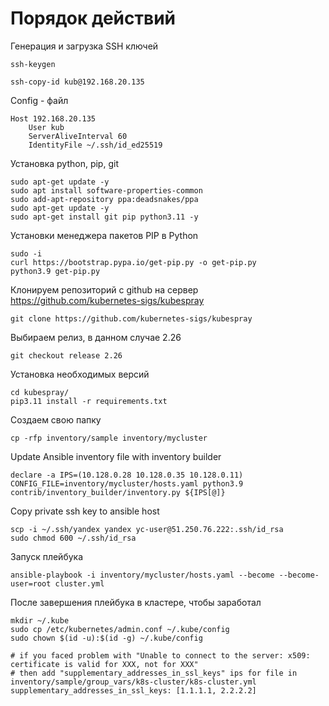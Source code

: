 # Порядок действий

Генерация и загрузка SSH ключей

```
ssh-keygen

ssh-copy-id kub@192.168.20.135
```

Config - файл

```
Host 192.168.20.135
	User kub
	ServerAliveInterval 60
	IdentityFile ~/.ssh/id_ed25519
```

Установка python, pip, git

```
sudo apt-get update -y
sudo apt install software-properties-common
sudo add-apt-repository ppa:deadsnakes/ppa
sudo apt-get update -y
sudo apt-get install git pip python3.11 -y
```

Установки менеджера пакетов PIP в Python

```
sudo -i
curl https://bootstrap.pypa.io/get-pip.py -o get-pip.py
python3.9 get-pip.py
```

Клонируем репозиторий  с github на сервер
https://github.com/kubernetes-sigs/kubespray

```
git clone https://github.com/kubernetes-sigs/kubespray
```

Выбираем релиз, в данном случае 2.26

```
git checkout release 2.26
```

Установка необходимых версий

```
cd kubespray/
pip3.11 install -r requirements.txt
```

Создаем свою папку

```
cp -rfp inventory/sample inventory/mycluster
```

Update Ansible inventory file with inventory builder

```
declare -a IPS=(10.128.0.28 10.128.0.35 10.128.0.11)
CONFIG_FILE=inventory/mycluster/hosts.yaml python3.9 contrib/inventory_builder/inventory.py ${IPS[@]}
```

Copy private ssh key to ansible host 

```
scp -i ~/.ssh/yandex yandex yc-user@51.250.76.222:.ssh/id_rsa
sudo chmod 600 ~/.ssh/id_rsa
```

Запуск плейбука

```
ansible-playbook -i inventory/mycluster/hosts.yaml --become --become-user=root cluster.yml
```

После завершения плейбука в кластере, чтобы заработал

```
mkdir ~/.kube
sudo cp /etc/kubernetes/admin.conf ~/.kube/config
sudo chown $(id -u):$(id -g) ~/.kube/config
```

```
# if you faced problem with "Unable to connect to the server: x509: certificate is valid for XXX, not for XXX"
# then add "supplementary_addresses_in_ssl_keys" ips for file in inventory/sample/group_vars/k8s-cluster/k8s-cluster.yml
supplementary_addresses_in_ssl_keys: [1.1.1.1, 2.2.2.2]
```